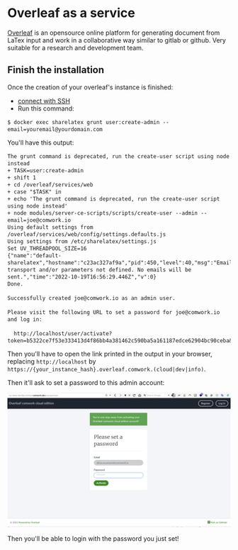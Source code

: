 # Overleaf as a service

[Overleaf](https://www.overleaf.com) is an opensource online platform for generating document from LaTex input and work in a collaborative way similar to gitlab or github. Very suitable for a research and development team.

## Finish the installation

Once the creation of your overleaf's instance is finished:

* [connect with SSH](./ssh.md)
* Run this command:

```shell
$ docker exec sharelatex grunt user:create-admin --email=youremail@yourdomain.com
```

You'll have this output:

```shell
The grunt command is deprecated, run the create-user script using node instead
+ TASK=user:create-admin
+ shift 1
+ cd /overleaf/services/web
+ case "$TASK" in
+ echo 'The grunt command is deprecated, run the create-user script using node instead'
+ node modules/server-ce-scripts/scripts/create-user --admin --email=joe@comwork.io
Using default settings from /overleaf/services/web/config/settings.defaults.js
Using settings from /etc/sharelatex/settings.js
Set UV_THREADPOOL_SIZE=16
{"name":"default-sharelatex","hostname":"c23ac327af9a","pid":450,"level":40,"msg":"Email transport and/or parameters not defined. No emails will be sent.","time":"2022-10-19T16:56:29.446Z","v":0}
Done.

Successfully created joe@comwork.io as an admin user.

Please visit the following URL to set a password for joe@comwork.io and log in:

  http://localhost/user/activate?token=b5322ce7f53e333413d4f86bb4a381462c590ba5a161187edce62904bc90ceba&user_id=63502c3dd762a601c22dc390
```

Then you'll have to open the link printed in the output in your browser, replacing `http://localhost` by `https://{your_instance_hash}.overleaf.comwork.(cloud|dev|info)`.


Then it'll ask to set a password to this admin account:

![overleaf_setup_project](../img/overleaf_setup_project.png)

Then you'll be able to login with the password you just set!
